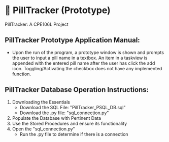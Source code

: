 # :pill: PillTracker (Prototype)
PillTracker: A CPE106L Project

## PillTracker Prototype Application Manual:
- Upon the run of the program, a prototype window is shown and prompts the user to input a pill name in a textbox. An item in a taskview is appended with the entered pill name after the user has click the add icon. Toggling/Activating the checkbox does not have any implemented function.

## PillTracker Database Operation Instructions:
1. Downloading the Essentials
    - Download the SQL File: "PillTracker_PSQL_DB.sql"
    - Download the .py file: "sql_connection.py"
2. Populate the Database with Pertinent Data
3. Use the Stored Procedures and ensure its functionality
4. Open the "sql_connection.py"
    - Run the .py file to determine if there is a connection
